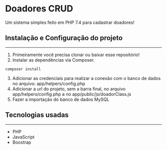 # Doadores CRUD
Um sistema simples feito em PHP 7.4 para cadastrar doadores!

## Instalação e Configuração do projeto
---
1. Primeiramente você precisa clonar ou baixar esse repositório!
2. Instalar as dependências via Composer.
```
composer install
```
3. Adicionar as credenciais para realizar a conexão com o banco de dados no arquivo: app/helpers/config.php
4. Adicionar a url do projeto, sem a barra final, no arquivo app/helpers/config.php a no app/public/js/doadorClass.js
5. Fazer a importação do banco de dados MySQL
## Tecnologias usadas
---
- PHP
- JavaScript
- Boostrap